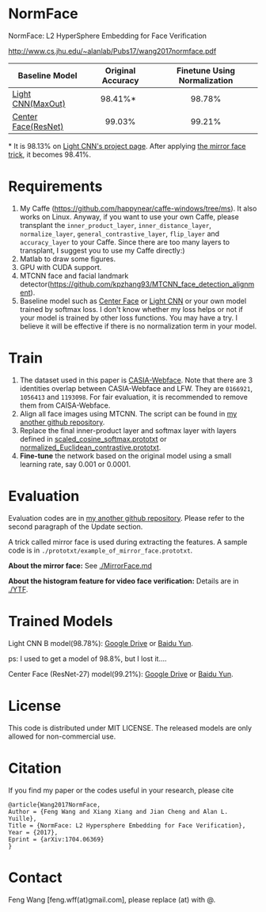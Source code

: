 # NormFace
NormFace: L2 HyperSphere Embedding for Face Verification

http://www.cs.jhu.edu/~alanlab/Pubs17/wang2017normface.pdf

| Baseline Model      | Original Accuracy | Finetune Using Normalization |
| ------------------- |:-----------------:|:----------------------------:|
| [Light CNN(MaxOut)](https://github.com/AlfredXiangWu/face_verification_experiment)   | 98.41%\*          |98.78%                        |
| [Center Face(ResNet)](https://github.com/ydwen/caffe-face) | 99.03%            |99.21%                        |

\* It is 98.13% on [Light CNN's project page](https://github.com/AlfredXiangWu/face_verification_experiment). After applying [the mirror face trick](./MirrorFace.md), it becomes 98.41%.

# Requirements

1. My Caffe (https://github.com/happynear/caffe-windows/tree/ms). It also works on Linux. Anyway, if you want to use your own Caffe, please transplant the `inner_product_layer`, `inner_distance_layer`, `normalize_layer`, `general_contrastive_layer`, `flip_layer` and `accuracy_layer` to your Caffe. Since there are too many layers to transplant, I suggest you to use my Caffe directly:)
2. Matlab to draw some figures.
3. GPU with CUDA support.
4. MTCNN face and facial landmark detector(https://github.com/kpzhang93/MTCNN_face_detection_alignment).
5. Baseline model such as [Center Face](https://github.com/ydwen/caffe-face) or [Light CNN](https://github.com/AlfredXiangWu/face_verification_experiment) or your own model trained by softmax loss. I don't know whether my loss helps or not if your model is trained by other loss functions. You may have a try. I believe it will be effective if there is no normalization term in your model.

# Train

1. The dataset used in this paper is [CASIA-Webface](http://www.cbsr.ia.ac.cn/english/CASIA-WebFace-Database.html). Note that there are 3 identities overlap between CASIA-Webface and LFW. They are `0166921`, `1056413` and `1193098`. For fair evaluation, it is recommended to remove them from CAISA-Webface. 
2. Align all face images using MTCNN. The script can be found in [my another github repository](https://github.com/happynear/FaceVerification/blob/master/dataset/general_align.m).
3. Replace the final inner-product layer and softmax layer with layers defined in [scaled_cosine_softmax.prototxt](./prototxt/scaled_cosine_softmax.prototxt) or [normalized_Euclidean_contrastive.prototxt](./prototxt/normalized_Euclidean_contrastive.prototxt).
4. **Fine-tune** the network based on the original model using a small learning rate, say 0.001 or 0.0001.

# Evaluation

Evaluation codes are in [my another github repository](https://github.com/happynear/FaceVerification). Please refer to the second paragraph of the Update section. 

A trick called mirror face is used during extracting the features. A sample code is in `./prototxt/example_of_mirror_face.prototxt`.

**About the mirror face:**  See [./MirrorFace.md](./MirrorFace.md)

**About the histogram feature for video face verification:** Details are in [./YTF](https://github.com/happynear/NormFace/tree/master/YTF).

# Trained Models

Light CNN B model(98.78%): [Google Drive](https://drive.google.com/open?id=0B0OhXbSTAU1HT3I5V3ZLd0JDaW8) or [Baidu Yun](https://pan.baidu.com/s/1gfklrrl).

ps: I used to get a model of 98.8%, but I lost it....

Center Face (ResNet-27) model(99.21%): [Google Drive](https://drive.google.com/open?id=0B0OhXbSTAU1HM2NWcWFiN2lvbTg) or [Baidu Yun](https://pan.baidu.com/s/1i4Q4vD7).

# License

This code is distributed under MIT LICENSE. The released models are only allowed for non-commercial use.

# Citation

If you find my paper or the codes useful in your research, please cite
```
@article{Wang2017NormFace,
Author = {Feng Wang and Xiang Xiang and Jian Cheng and Alan L. Yuille},
Title = {NormFace: L2 Hypersphere Embedding for Face Verification},
Year = {2017},
Eprint = {arXiv:1704.06369}
}
```

# Contact

Feng Wang [feng.wff(at)gmail.com], please replace (at) with @.
